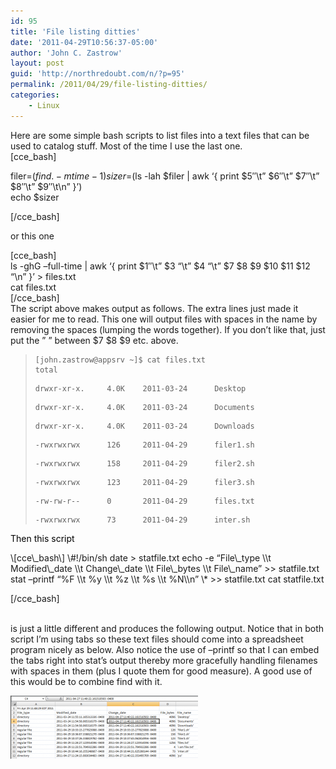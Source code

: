 ```yaml
---
id: 95
title: 'File listing ditties'
date: '2011-04-29T10:56:37-05:00'
author: 'John C. Zastrow'
layout: post
guid: 'http://northredoubt.com/n/?p=95'
permalink: /2011/04/29/file-listing-ditties/
categories:
    - Linux
---
```


Here are some simple bash scripts to list files into a text files that can be used to catalog stuff. Most of the time I use the last one.   
\[cce\_bash\]

filer=$(find . -mtime -1)  
sizer=$(ls -lah $filer | awk ‘{ print $5″\\t” $6″\\t” $7″\\t” $8″\\t” $9″\\t\\n” }’)  
echo $sizer

\[/cce\_bash\]

or this one

\[cce\_bash\]  
ls -ghG –full-time | awk ‘{ print $1″\\t” $3 “\\t” $4 “\\t” $7 $8 $9 $10 $11 $12 “\\n” }’ &gt; files.txt  
cat files.txt  
\[/cce\_bash\]  
The script above makes output as follows. The extra lines just made it easier for me to read. This one will output files with spaces in the name by removing the spaces (lumping the words together). If you don’t like that, just put the ” ” between $7 $8 $9 etc. above.

> ```
> [john.zastrow@appsrv ~]$ cat files.txt
> total
> ```
> 
> ```
> drwxr-xr-x.     4.0K    2011-03-24      Desktop
> ```
> 
> ```
> drwxr-xr-x.     4.0K    2011-03-24      Documents
> ```
> 
> ```
> drwxr-xr-x.     4.0K    2011-03-24      Downloads
> ```
> 
> ```
> -rwxrwxrwx      126     2011-04-29      filer1.sh
> ```
> 
> ```
> -rwxrwxrwx      158     2011-04-29      filer2.sh
> ```
> 
> ```
> -rwxrwxrwx      123     2011-04-29      filer3.sh
> ```
> 
> ```
> -rw-rw-r--      0       2011-04-29      files.txt
> ```
> 
> ```
> -rwxrwxrwx      73      2011-04-29      inter.sh
> ```

<span style="color: #000000;">Then this script</span>

<span style="color: #000000;"> </span>

<div class="mcePaste" id="_mcePaste" style="position: absolute; width: 1px; height: 1px; overflow: hidden; top: 0px; left: -10000px;">?</div>\[cce\_bash\]  
\#!/bin/sh  
date &gt; statfile.txt  
echo -e “File\_type \\t Modified\_date \\t Change\_date \\t File\_bytes \\t File\_name” &gt;&gt; statfile.txt  
stat –printf “%F \\t %y \\t %z \\t %s \\t %N\\n” \* &gt;&gt; statfile.txt  
cat statfile.txt

\[/cce\_bash\]  
<span style="color: #ff6600;">  
</span>

 is just a little different and produces the following output. Notice that in both script I’m using tabs so these text files should come into a spreadsheet program nicely as below. Also notice the use of –printf so that I can embed the tabs right into stat’s output thereby more gracefully handling filenames with spaces in them (plus I quote them for good measure). A good use of this would be to combine find with it.

[![](https://raw.githubusercontent.com/johnzastrow/johnzastrow.github.io/master/assets/uploads/2011/04/stater_output-300x101.png "stater_output")](https://raw.githubusercontent.com/johnzastrow/johnzastrow.github.io/master/assets/uploads/2011/04/stater_output.png)